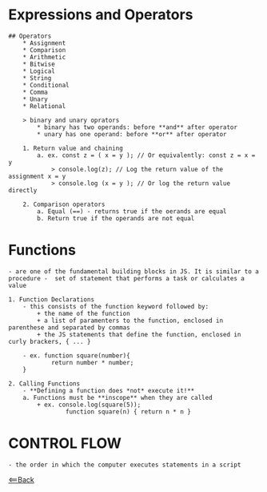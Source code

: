 # Expressions and Operators

    ## Operators
        * Assignment
        * Comparison
        * Arithmetic
        * Bitwise
        * Logical
        * String
        * Conditional
        * Comma
        * Unary
        * Relational

        > binary and unary oprators
            * binary has two operands: before **and** after operator
            * unary has one operand: before **or** after operator

        1. Return value and chaining
            a. ex. const z = ( x = y ); // Or equivalently: const z = x = y
                > console.log(z); // Log the return value of the assignment x = y
                > console.log (x = y ); // Or log the return value directly

        2. Comparison operators
            a. Equal (==) - returns true if the oerands are equal
            b. Return true if the operands are not equal

# Functions
    - are one of the fundamental building blocks in JS. It is similar to a procedure -  set of statement that performs a task or calculates a value

    1. Function Declarations
        - this consists of the function keyword followed by:
            + the name of the function
            + a list of paramenters to the function, enclosed in parenthese and separated by commas
            + the JS statements that define the function, enclosed in curly brackers, { ... }

        - ex. function square(number){
                return number * number;
        }

    2. Calling Functions
        - **Defining a function does *not* execute it!**
        a. Functions must be **inscope** when they are called
            + ex. console.log(square(5));
                    function square(n) { return n * n }

# CONTROL FLOW
    - the order in which the computer executes statements in a script

[<==Back](https://angeladzodzomenyo.github.io/reading-notes/)

